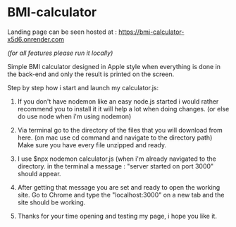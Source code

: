 # BMI-calculator

Landing page can be seen hosted at : https://bmi-calculator-x5d6.onrender.com

*(for all features please run it locally)*


Simple BMI calculator designed in Apple style when everything is done in the back-end and only the result is printed on the screen.


Step by step how i start and launch my calculator.js:

1. If you don't have nodemon like an easy node.js started i would rather recommend you to install it it will help a lot when doing changes. (or else do use node when i'm using nodemon)

2. Via terminal go to the directory of the files that you will download from here. (on mac use cd command and navigate to the directory path) Make sure you have every file unzipped and ready.

3. I use $npx nodemon calculator.js (when i'm already navigated to the directory. in the terminal a message : "server started on port 3000" should appear.

4. After getting that message you are set and ready to open the working site. Go to Chrome and type the "localhost:3000" on a new tab and the site should be working.

5. Thanks for your time opening and testing my page, i hope you like it.
